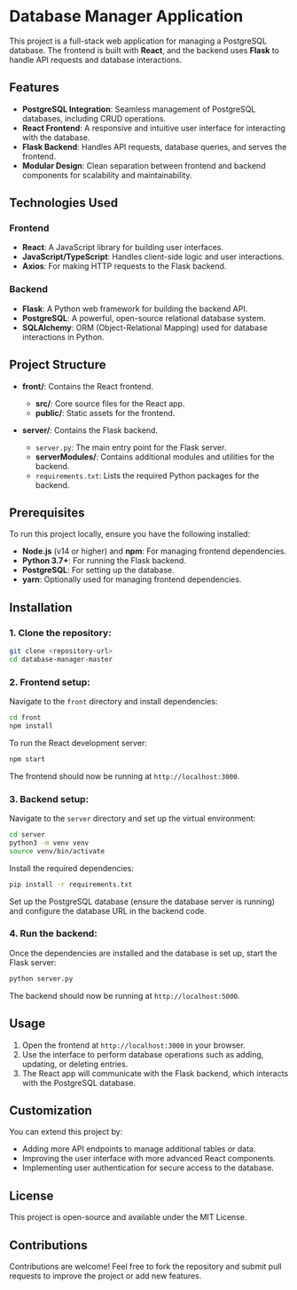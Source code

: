 # Database Manager Application

This project is a full-stack web application for managing a PostgreSQL database. The frontend is built with **React**, and the backend uses **Flask** to handle API requests and database interactions.

## Features

- **PostgreSQL Integration**: Seamless management of PostgreSQL databases, including CRUD operations.
- **React Frontend**: A responsive and intuitive user interface for interacting with the database.
- **Flask Backend**: Handles API requests, database queries, and serves the frontend.
- **Modular Design**: Clean separation between frontend and backend components for scalability and maintainability.

## Technologies Used

### Frontend
- **React**: A JavaScript library for building user interfaces.
- **JavaScript/TypeScript**: Handles client-side logic and user interactions.
- **Axios**: For making HTTP requests to the Flask backend.

### Backend
- **Flask**: A Python web framework for building the backend API.
- **PostgreSQL**: A powerful, open-source relational database system.
- **SQLAlchemy**: ORM (Object-Relational Mapping) used for database interactions in Python.

## Project Structure

- **front/**: Contains the React frontend.
  - **src/**: Core source files for the React app.
  - **public/**: Static assets for the frontend.
  
- **server/**: Contains the Flask backend.
  - `server.py`: The main entry point for the Flask server.
  - **serverModules/**: Contains additional modules and utilities for the backend.
  - `requirements.txt`: Lists the required Python packages for the backend.

## Prerequisites

To run this project locally, ensure you have the following installed:

- **Node.js** (v14 or higher) and **npm**: For managing frontend dependencies.
- **Python 3.7+**: For running the Flask backend.
- **PostgreSQL**: For setting up the database.
- **yarn**: Optionally used for managing frontend dependencies.

## Installation

### 1. Clone the repository:

```bash
git clone <repository-url>
cd database-manager-master
```

### 2. Frontend setup:

Navigate to the `front` directory and install dependencies:

```bash
cd front
npm install
```

To run the React development server:

```bash
npm start
```

The frontend should now be running at `http://localhost:3000`.

### 3. Backend setup:

Navigate to the `server` directory and set up the virtual environment:

```bash
cd server
python3 -m venv venv
source venv/bin/activate
```

Install the required dependencies:

```bash
pip install -r requirements.txt
```

Set up the PostgreSQL database (ensure the database server is running) and configure the database URL in the backend code.

### 4. Run the backend:

Once the dependencies are installed and the database is set up, start the Flask server:

```bash
python server.py
```

The backend should now be running at `http://localhost:5000`.

## Usage

1. Open the frontend at `http://localhost:3000` in your browser.
2. Use the interface to perform database operations such as adding, updating, or deleting entries.
3. The React app will communicate with the Flask backend, which interacts with the PostgreSQL database.

## Customization

You can extend this project by:

- Adding more API endpoints to manage additional tables or data.
- Improving the user interface with more advanced React components.
- Implementing user authentication for secure access to the database.

## License

This project is open-source and available under the MIT License.

## Contributions

Contributions are welcome! Feel free to fork the repository and submit pull requests to improve the project or add new features.
